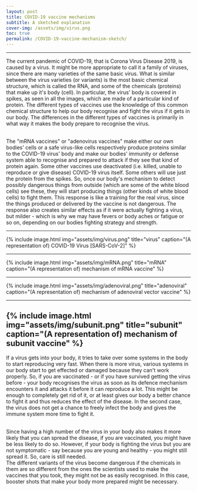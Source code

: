 ```yaml
---
layout: post
title: COVID-19 vaccine mechanisms
subtitle: A sketched explanation
cover-img: /assets/img/virus.png
toc: true
permalink: /COVID-19-vaccine-mechanism-sketch/
---
```


---
   The current pandemic of COVID-19, that is Corona Virus Disease 2019, is caused by a virus. It might be more appropriate to call it a family of viruses, since there are many varieties of the same basic virus. What is similar between the virus varieties (or variants) is the most basic chemical structure, which is called the RNA, and some of the chemicals (proteins) that make up it's body (cell). In particular, the virus' body is covered in spikes, as seen in all the images, which are made of a particular kind of protein. The different types of vaccines use the knowledge of this common chemical structure to help our body recognise and fight the virus if it gets in our body. The differences in the different types of vaccines is primarily in what way it makes the body prepare to recognise the virus.

<br />
   The "mRNA vaccines" or "adenovirus vaccines"  make either our own bodies' cells or a safe virus-like cells respectively produce proteins similar to the COVID-19 virus' body and make our bodies' immunity or defense system able to recognise and prepared to attack if they see that kind of protein again. Some other vaccines use deactivated (i.e. killed, unable to reproduce or give disease) COVID-19 virus itself. Some others will use just the protein from the spikes. So, once our body's mechanism to detect possibly dangerous things from outside (which are some of the white blood cells) see these, they will start producing things (other kinds of white blood cells) to fight them. This response is like a training for the real virus, since the things produced or delivered by the vaccine is not dangerous. The response also creates similar effects as if it were actually fighting a virus, but milder - which is why we may have fevers or body aches or fatigue or so on, depending on our bodies fighting strategy and strength.

<br />

----

{% include image.html
            img="assets/img/virus.png"
            title="virus"
            caption="(A representation of) COVID-19 Virus [SARS-CoV-2]" %}

----

{% include image.html
            img="assets/img/mRNA.png"
            title="mRNA"
            caption="(A representation of) mechanism of mRNA vaccine" %}

----
{% include image.html
            img="assets/img/adenoviral.png"
            title="adenoviral"
            caption="(A representation of) mechanism of adenoviral vector vaccine" %}			

----
{% include image.html
            img="assets/img/subunit.png"
            title="subunit"
            caption="(A representation of) mechanism of subunit vaccine" %}
----

   If a virus gets into your body, it tries to take over some systems in the body to start reproducing very fast. When there is more virus, various systems in our body start to get effected or damaged because they can't work properly. So, if you are vaccinated - or if you have survived getting the virus before - your body recognises the virus as soon as its defence mechanism encounters it and attacks it before it can reproduce a lot. This might be enough to completely get rid of it, or at least gives our body a better chance to fight it and thus reduces the effect of the disease. In the second case, the virus does not get a chance to freely infect the body and gives the immune system more time to fight it.

<br />
   Since having a high number of the virus in your body also makes it more likely that you can spread the disease, if you are vaccinated, you might have be less likely to do so. However, if your body is fighting the virus but you are not symptomatic - say because you are young and healthy - you might still spread it. So, care is still needed.

<br />
   The different variants of the virus become dangerous if the chemicals in them are so different from the ones the scientists used to make the vaccines that you took, they might not be as easily recognised. In this case, booster shots that make your body more prepared might be necessary.

